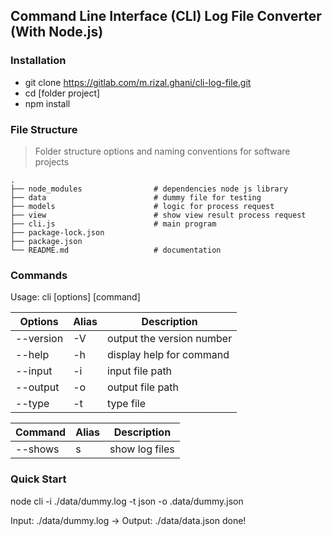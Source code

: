 ## Command Line Interface (CLI) Log File Converter (With Node.js)

### Installation
- git clone https://gitlab.com/m.rizal.ghani/cli-log-file.git
- cd [folder project]
- npm install

### File Structure

> Folder structure options and naming conventions for software projects

    .
    ├── node_modules                # dependencies node js library
    ├── data                        # dummy file for testing
    ├── models                      # logic for process request
    ├── view                        # show view result process request
    ├── cli.js                      # main program
    ├── package-lock.json           
    ├── package.json
    └── README.md                   # documentation

### Commands
Usage: cli [options] [command]

| Options | Alias | Description |
| ------- | ----- | ----------- |
| --version | -V  | output the version number |
| --help | -h  | display help for command |
| --input <path> | -i <path>  | input file path |
| --output <path> | -o <path>  | output file path |
| --type <type> | -t <path>  | type file |

    
| Command | Alias | Description |
| --------- | ----- | ----------- |
| --shows | s  | show log files |

### Quick Start
node cli -i ./data/dummy.log -t json -o .data/dummy.json
    
Input: ./data/dummy.log -> Output: ./data/data.json
done!
  
